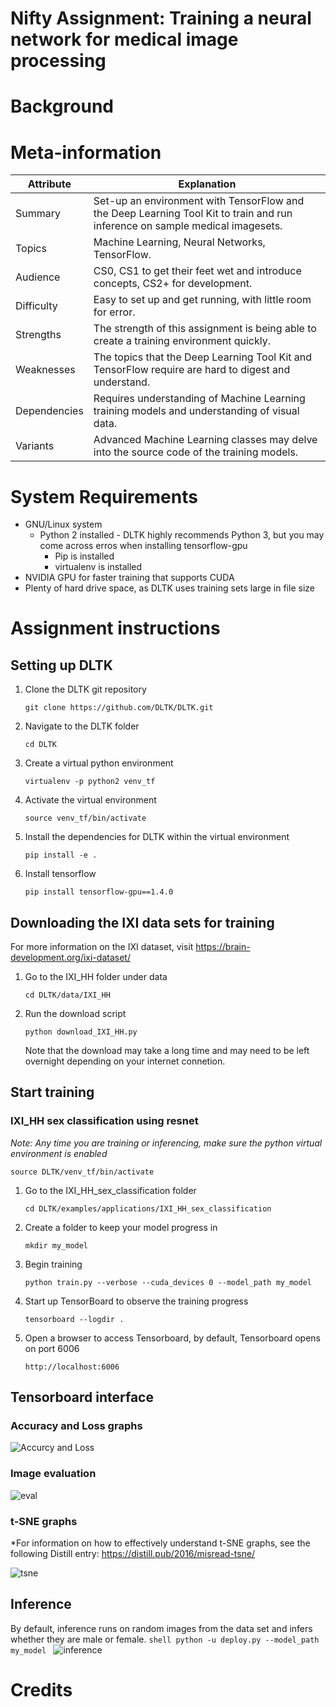 Nifty Assignment: Training a neural network for medical image processing
=======================
# Background



# Meta-information
| Attribute | Explanation |
| ------------- | ------------- |
| Summary | Set-up an environment with TensorFlow and the Deep Learning Tool Kit to train and run inference on sample medical imagesets.  |
| Topics  | Machine Learning, Neural Networks, TensorFlow.  |
| Audience | CS0, CS1 to get their feet wet and introduce concepts, CS2+ for development. |
| Difficulty | Easy to set up and get running, with little room for error.  |
| Strengths | The strength of this assignment is being able to create a training environment quickly. |
| Weaknesses | The topics that the Deep Learning Tool Kit and TensorFlow require are hard to digest and understand. | 
| Dependencies | Requires understanding of Machine Learning training models and understanding of visual data. |
| Variants | Advanced Machine Learning classes may delve into the source code of the training models. |

# System Requirements

* GNU/Linux system
  * Python 2 installed - DLTK highly recommends Python 3, but you may come across erros when installing tensorflow-gpu
    * Pip is installed
    * virtualenv is installed
* NVIDIA GPU for faster training that supports CUDA
* Plenty of hard drive space, as DLTK uses training sets large in file size

# Assignment instructions
## Setting up DLTK
1. Clone the DLTK git repository
   ```shell
   git clone https://github.com/DLTK/DLTK.git
   ```
2. Navigate to the DLTK folder
   ```shell
   cd DLTK
   ```
   
3. Create a virtual python environment
   ```shell
   virtualenv -p python2 venv_tf
   ```

4. Activate the virtual environment
   ```shell
   source venv_tf/bin/activate
   ```

5. Install the dependencies for DLTK within the virtual environment
   ```shell
   pip install -e .
   ```

6. Install tensorflow
   ```shell
   pip install tensorflow-gpu==1.4.0
   ```

## Downloading the IXI data sets for training

   For more information on the IXI dataset, visit https://brain-development.org/ixi-dataset/

1. Go to the IXI_HH folder under data
   ```shell
   cd DLTK/data/IXI_HH
   ```

2. Run the download script
   ```shell
   python download_IXI_HH.py
   ```
   Note that the download may take a long time and may need to be left overnight depending on your internet connetion.

## Start training
### IXI_HH sex classification using resnet

*Note: Any time you are training or inferencing, make sure the python virtual environment is enabled*
   ```shell
   source DLTK/venv_tf/bin/activate
   ```

1. Go to the IXI_HH_sex_classification folder
   ```shell
   cd DLTK/examples/applications/IXI_HH_sex_classification
   ```

2. Create a folder to keep your model progress in
   ```shell
   mkdir my_model
   ```

3. Begin training
   ```shell
   python train.py --verbose --cuda_devices 0 --model_path my_model

4. Start up TensorBoard to observe the training progress
   ```shell
   tensorboard --logdir .
   ```

5. Open a browser to access Tensorboard, by default, Tensorboard opens on port 6006
   ```shell
   http://localhost:6006
   ```

## Tensorboard interface

### Accuracy and Loss graphs

![Accurcy and Loss](screenshots/accloss.png)

### Image evaluation

![eval](screenshots/medimages.png)

### t-SNE graphs
*For information on how to effectively understand t-SNE graphs, see the following Distill entry: https://distill.pub/2016/misread-tsne/

![tsne](screenshots/TSNE.png)

## Inference

By default, inference runs on random images from the data set and infers whether they are male or female.
	```shell
	python -u deploy.py --model_path my_model
	```
![inference](screenshots/inference.png)


# Credits

